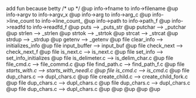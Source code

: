 add  fun because betty /* up */
@up  info->fname   to  info->filename
@up  info->argv to info->argv_x
@up  info->arg   to info->arg_c
@up  info->line_count to info->line_count_
@up  info->path  to info->path_f
@up  info->readfd  to info->readfd_f
@up  puts --> _puts_str
@up  putchar --> _putchar
@up  strlen --> _strlen
@up  strtok --> _strtok
@up  strcat --> _strcat
@up  strdup --> _strdup
@up  getenv --> _getenv
@up  file clear_info --> initializes_info
@up  file input_buffer --> input_buf
@up  file check_next --> check_next_f
@up  file is_next.c --> is_next.c
@up  file set_info --> set_info_initializes
@up  file is_delimeter.c --> is_delim_char.c
@up  file file_cmd.c --> file_commd.c
@up  file find_path.c --> find_path_f.c
@up  file _starts_with.c --> starts_with_needl.c
@up  file is_cmd.c --> is_cmd_.c
@up  file dup_chars.c --> dupl_chars.c
@up  file create_child.c --> create_child_fork.c
@up  file dup_chars.c --> dupl_chars.c
@up  file dup_chars.c --> dupl_chars.c
@up  file dup_chars.c --> dupl_chars.c
@up
@up
@up
@up
@up
